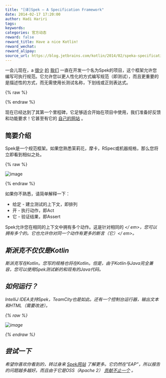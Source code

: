 ```yaml
---
title: "[译]Spek – A Specification Framework"
date: 2014-02-17 17:20:00
author: Hadi Hariri
tags:
keywords:
categories: 官方动态
reward: false
reward_title: Have a nice Kotlin!
reward_wechat:
reward_alipay:
source_url: https://blog.jetbrains.com/kotlin/2014/02/speka-specification-framework/
---
```


一会儿现在，a [很少](http://twitter.com/orangy) [的](http://twitter.com/jonyzzz) [我们](https://plus.google.com/111179551284404865949/about) 一直在开发一个名为Spek的项目，这个框架允许您编写可执行规范。它允许您以更人性化的方式编写规范（即测试），而且更重要的是描述性的方式，而无需使用长测试名称，下划线或正则表达式。

{% raw %}
<p><span id="more-1421"></span></p>
{% endraw %}

现在已经达到了其第一个里程碑，它足够适合开始在项目中使用，我们准备好反馈和功能要求！它甚至有它的 [自己的网站](http://jetbrains.github.io/spek) 。
## 简要介绍

Spek是一个规范框架。如果您熟悉茉莉花，摩卡，RSpec或机器规格，那么您将立即看到相似之处。

{% raw %}
<p><img alt="image" border="0" data-recalc-dims="1" src="https://i2.wp.com/blog.jetbrains.com/kotlin/files/2014/02/image2.png?resize=554%2C359&amp;ssl=1" style="padding-top: 0px;padding-left: 0px;padding-right: 0px;border: 0px" title="image"/></p>
{% endraw %}

如果你不熟悉，请简单解释一下：

* 给定 - 建立测试的上下文，即排列
* 开 - 执行动作，即Act
* 它 - 验证结果，即Assert

Spek允许您在相同的上下文中拥有多个动作。这是针对相同的<em> </ em>，您可以拥有多个<em>的<em>。它也允许你对同一个动作有更多的断言（<em>它）</ em>。
## 斯派克不仅仅是Kotlin

斯派克写在Kotlin。您写的规格也将在Kotlin。但是，由于Kotlin与Java完全兼容，您可以使用Spek测试新的和现有的Java代码。
## 如何运行？

IntelliJ IDEA支持Spek，TeamCity也是如此。还有一个控制台运行器，输出文本和HTML（需要改进）。

{% raw %}
<p><img alt="image" border="0" data-recalc-dims="1" src="https://i0.wp.com/blog.jetbrains.com/kotlin/files/2014/02/image3.png?resize=553%2C227&amp;ssl=1" style="padding-top: 0px;padding-left: 0px;padding-right: 0px;border: 0px" title="image"/></p>
{% endraw %}

## 尝试一下

希望你喜欢你看到的，转过身来 [Spek网站](http://jetbrains.github.io/spek) 了解更多。它仍然在“EAP”，所以报告的问题越多越好。而且由于它是OSS（Apache 2） [贡献不止一个](http://github.com/jetbrains/spek) 。
